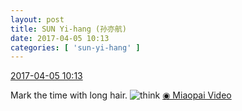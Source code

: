 ```yaml
---
layout: post
title: SUN Yi-hang (孙亦航)
date: 2017-04-05 10:13
categories: [ 'sun-yi-hang' ]
---
```


<div class="weibo-info">
  <a href="http://weibo.com/6108316220/ED4nAib38">2017-04-05 10:13</a>
</div>

Mark the time with long hair. ![think](http://img.t.sinajs.cn/t4/appstyle/expression/ext/normal/e9/sk_org.gif) [◉ Miaopai Video](http://www.miaopai.com/show/Bs5N0b5KIlPs8IXgQ~M0t0IH8Q3nbfSi.htm)
